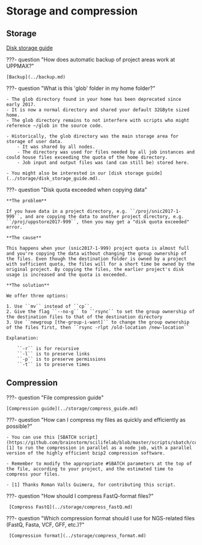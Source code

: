 # Storage and compression

## Storage

[Disk storage guide](../storage/disk_storage_guide.md)

???- question "How does automatic backup of project areas work at UPPMAX?"

    [Backup](../backup.md)

???- question "What is this 'glob' folder in my home folder?"

    - The glob directory found in your home has been deprecated since early 2017.
    - It is now a normal directory and shared your default 32GByte sized home.
    - The glob directory remains to not interfere with scripts who might reference ~/glob in the source code.

    - Historically, the glob directory was the main storage area for storage of user data.
        - It was shared by all nodes.
        - The directory was used for files needed by all job instances and could house files exceeding the quota of the home directory.
        - Job input and output files was (and can still be) stored here.

    - You might also be interested in our [disk storage guide](../storage/disk_storage_guide.md).

???- question "Disk quota exceeded when copying data"

    **The problem**
    
    If you have data in a project directory, e.g. ``/proj/snic2017-1-999``, and are copying the data to another project directory, e.g. ``/proj/uppstore2017-999``, then you may get a "disk quota exceeded" error.
    
    **The cause**
    
    This happens when your (snic2017-1-999) project quota is almost full and you're copying the data without changing the group ownership of the files. Even though the destination folder is owned by a project with sufficient quota, the files will for a short time be owned by the original project. By copying the files, the earlier project's disk usage is increased and the quota is exceeded.
    
    **The solution**
    
    We offer three options:
    
    1. Use ``mv`` instead of ``cp``.
    2. Give the flag ``--no-g`` to ``rsync`` to set the group ownership of the destination files to that of the destination directory
    3. Use ``newgroup [the-group-i-want]`` to change the group ownership of the files first, then ``rsync -rlpt /old-location /new-location``
    
    Explanation:
    
        ``-r`` is for recursive
        ``-l`` is to preserve links
        ``-p`` is to preserve permissions
        ``-t`` is to preserve times


## Compression

???- question "File compression guide"

    [Compression guide](../storage/compress_guide.md)

???- question "How can I compress my files as quickly and efficiently as possible?"

    - You can use this [SBATCH script](https://github.com/brainstorm/scilifelab/blob/master/scripts/sbatch/compress_pbzip2.sh) [1] to run the compression in parallel as a node job, with a parallel version of the highly efficient bzip2 compression software.

    - Remember to modify the appropriate #SBATCH parameters at the top of the file, according to your project, and the estimated time to compress your files.

    - [1] Thanks Roman Valls Guimera, for contributing this script.

???- question "How should I compress FastQ-format files?"

     [Compress FastQ](../storage/compress_fastQ.md)

???- question "Which compression format should I use for NGS-related files (FastQ, Fasta, VCF, GFF, etc.)?"

     [Compression format](../storage/compress_format.md)
